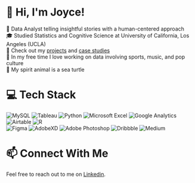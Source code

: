 # 👋 Hi, I'm Joyce!
📣 Data Analyst telling insightful stories with a human-centered approach <br/>
🎓 Studied Statistics and Cognitive Science at University of California, Los Angeles (UCLA) <br/>
💼 Check out my [projects](https://github.com/joycemok/portfolio) and [case studies](https://medium.com/@joycemok8) <br/>
🏀 In my free time I love working on data involving sports, music, and pop culture <br/>
🐢 My spirit animal is a sea turtle

# 💻 Tech Stack
![MySQL](https://img.shields.io/badge/mysql-4479A1.svg?style=for-the-badge&logo=mysql&logoColor=white)
![Tableau](https://img.shields.io/badge/Tableau-E97627?style=for-the-badge&logo=Tableau&logoColor=white)
![Python](https://img.shields.io/badge/python-3670A0?style=for-the-badge&logo=python&logoColor=ffdd54)
![Microsoft Excel](https://img.shields.io/badge/Microsoft_Excel-217346?style=for-the-badge&logo=microsoft-excel&logoColor=white)
![Google Analytics](https://img.shields.io/badge/Google%20Analytics-E37400?style=for-the-badge&logo=google%20analytics&logoColor=white)
![Airtable](https://img.shields.io/badge/Airtable-18BFFF?style=for-the-badge&logo=Airtable&logoColor=white)
![R](https://img.shields.io/badge/r-%23276DC3.svg?style=for-the-badge&logo=r&logoColor=white) <br/>
![Figma](https://img.shields.io/badge/figma-%23F24E1E.svg?style=for-the-badge&logo=figma&logoColor=white)
![AdobeXD](https://img.shields.io/badge/Adobe%20XD-470137?style=for-the-badge&logo=Adobe%20XD&logoColor=#FF61F6)
![Adobe Photoshop](https://img.shields.io/badge/adobe%20photoshop-%2331A8FF.svg?style=for-the-badge&logo=adobe%20photoshop&logoColor=white)
![Dribbble](https://img.shields.io/badge/Dribbble-EA4C89?style=for-the-badge&logo=dribbble&logoColor=white)
![Medium](https://img.shields.io/badge/Medium-12100E?style=for-the-badge&logo=medium&logoColor=white)

# 📫 Connect With Me
Feel free to reach out to me on [Linkedin](https://www.linkedin.com/in/joycemok8/). 
